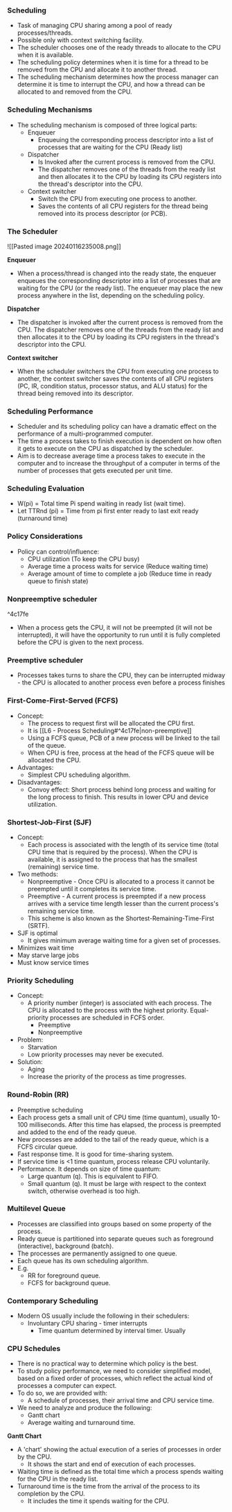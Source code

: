 ### Scheduling
- Task of managing CPU sharing among a pool of ready processes/threads.
- Possible only with context switching facility.
- The scheduler chooses one of the ready threads to allocate to the CPU when it is available.
- The scheduling policy determines when it is time for a thread to be removed from the CPU and allocate it to another thread.
- The scheduling mechanism determines how the process manager can determine it is time to interrupt the CPU, and how a thread can be allocated to and removed from the CPU.

### Scheduling Mechanisms
- The scheduling mechanism is composed of three logical parts:
	- Enqueuer
		- Enqueuing the corresponding process descriptor into a list of processes that are waiting for the CPU (Ready list)
	- Dispatcher
		- Is Invoked after the current process is removed from the CPU. 
		- The dispatcher removes one of the threads from the ready list and then allocates it to the CPU by loading its CPU registers into the thread's descriptor into the CPU.
	- Context switcher
		- Switch the CPU from executing one process to another.
		- Saves the contents of all CPU registers for the thread being removed into its process descriptor (or PCB).

### The Scheduler
![[Pasted image 20240116235008.png]]

**Enqueuer**
- When a process/thread is changed into the ready state, the enqueuer enqueues the corresponding descriptor into a list of processes that are waiting for the CPU (or the ready list). The enqueuer may place the new process anywhere in the list, depending on the scheduling policy.

**Dispatcher**
- The dispatcher is invoked after the current process is removed from the CPU. The dispatcher removes one of the threads from the ready list and then allocates it to the CPU by loading its CPU registers in the thread's descriptor into the CPU.

**Context switcher**
- When the scheduler switchers the CPU from executing one process to another, the context switcher saves the contents of all CPU registers (PC, IR, condition status, processor status, and ALU status) for the thread being removed into its descriptor.

### Scheduling Performance
- Scheduler and its scheduling policy can have a dramatic effect on the performance of a multi-programmed computer.
- The time a process takes to finish execution is dependent on how often it gets to execute on the CPU as dispatched by the scheduler.
- Aim is to decrease average time a process takes to execute in the computer and to increase the throughput of a computer in terms of the number of processes that gets executed per unit time.

### Scheduling Evaluation
- W(pi) = Total time Pi spend waiting in ready list (wait time).
- Let TTRnd (pi) = Time from pi first enter ready to last exit ready (turnaround time)

### Policy Considerations
- Policy can control/influence:
	- CPU utilization (To keep the CPU busy)
	- Average time a process waits for service (Reduce waiting time)
	- Average amount of time to complete a job (Reduce time in ready queue to finish state)

### Nonpreemptive scheduler
^4c17fe
- When a process gets the CPU, it will not be preempted (it will not be interrupted), it will have the opportunity to run until it is fully completed before the CPU is given to the next process.

### Preemptive scheduler
- Processes takes turns to share the CPU, they can be interrupted midway - the CPU is allocated to another process even before a process finishes


### First-Come-First-Served (FCFS)
- Concept:
	- The process to request first will be allocated the CPU first.
	- It is [[L6 - Process Scheduling#^4c17fe|non-preemptive]]
	- Using a FCFS queue, PCB of a new process will be linked to the tail of the queue.
	- When CPU is free, process at the head of the FCFS queue will be allocated the CPU.
- Advantages:
	- Simplest CPU scheduling algorithm.
- Disadvantages:
	- Convoy effect: Short process behind long process and waiting for the long process to finish. This results in lower CPU and device utilization.

### Shortest-Job-First (SJF)
- Concept:
	- Each process is associated with the length of its service time (total CPU time that is required by the process). When the CPU is available, it is assigned to the process that has the smallest (remaining) service time.
- Two methods:
	- Nonpreemptive - Once CPU is allocated to a process it cannot be preempted until it completes its service time.
	- Preemptive - A current process is preempted if a new process arrives with a service time length lesser than the current process's remaining service time.
	- This scheme is also known as the Shortest-Remaining-Time-First (SRTF).
- SJF is optimal 
	- It gives minimum average waiting time for a given set of processes.
- Minimizes wait time
- May starve large jobs
- Must know service times

### Priority Scheduling
- Concept:
	- A priority number (integer) is associated with each process. The CPU is allocated to the process with the highest priority. Equal-priority processes are scheduled in FCFS order.
		- Preemptive
		- Nonpreemptive
- Problem:
	- Starvation
	- Low priority processes may never be executed.
- Solution:
	- Aging
	- Increase the priority of the process as time progresses.

### Round-Robin (RR)
- Preemptive scheduling
- Each process gets a small unit of CPU time (time quantum), usually 10-100 milliseconds. After this time has elapsed, the process is preempted and added to the end of the ready queue.
- New processes are added to the tail of the ready queue, which is a FCFS circular queue.
- Fast response time. It is good for time-sharing system.
- If service time is <1 time quantum, process release CPU voluntarily. 
- Performance. It depends on size of time quantum:
	- Large quantum (q). This is equivalent to FIFO.
	- Small quantum (q). It must be large with respect to the context switch, otherwise overhead is too high.

### Multilevel Queue
- Processes are classified into groups based on some property of the process.
- Ready queue is partitioned into separate queues such as foreground (interactive), background (batch).
- The processes are permanently assigned to one queue. 
- Each queue has its own scheduling algorithm. 
- E.g.
	- RR for foreground queue.
	- FCFS for background queue.

### Contemporary Scheduling
- Modern OS usually include the following in their schedulers:
	- Involuntary CPU sharing - timer interrupts
		- Time quantum determined by interval timer. Usually

### CPU Schedules
- There is no practical way to determine which policy is the best.
- To study policy performance, we need to consider simplified model, based on a fixed order of processes, which reflect the actual kind of processes a computer can expect.
- To do so, we are provided with:
	- A schedule of processes, their arrival time and CPU service time.
- We need to analyze and produce the following:
	- Gantt chart
	- Average waiting and turnaround time.

**Gantt Chart**
- A 'chart' showing the actual execution of a series of processes in order by the CPU.
	- It shows the start and end of execution of each processes.
- Waiting time is defined as the total time which a process spends waiting for the CPU in the ready list.
- Turnaround time is the time from the arrival of the process to its completion by the CPU.
	- It includes the time it spends waiting for the CPU.
 
